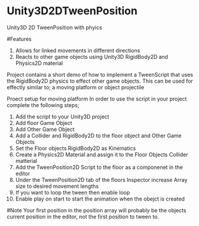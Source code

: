 Unity3D2DTweenPosition
======================

Unity3D 2D TweenPosition with phyics

#Features
1. Allows for linked movements in different directions
2. Reacts to other game objects using Unity3D RigidBody2D and Physics2D material 

Project contains a short demo of how to implement a TweenScript that uses the RigidBody2D physics to effect other game objects.
This can be used for effectly similar to; a moving platform or object projectile

Proect setup for moving platform
In order to use the script in your project complete the following steps;

1. Add the script to your Unity3D project
2. Add floor Game Object
3. Add Other Game Object
2. Add a Collider and RigidBody2D to the floor object and Other Game Objects 
3. Set the Floor objects RigidBody2D as Kinematics 
4. Create a Physics2D Material and assign it to the Floor Objects Collider matterial 
5. Add the TweenPosition2D Script to the floor as a componenet in the editor
6. Under the TweenPosition2D tab of the floors Inspector increase Array size to desired movement lengths
7. If you want to loop the tween then enable loop 
8. Enable play on start to start the animation when the obejct is created

#Note
Your first position in the position array will probably be the objects current position in the editor, not the first position to tween to.
